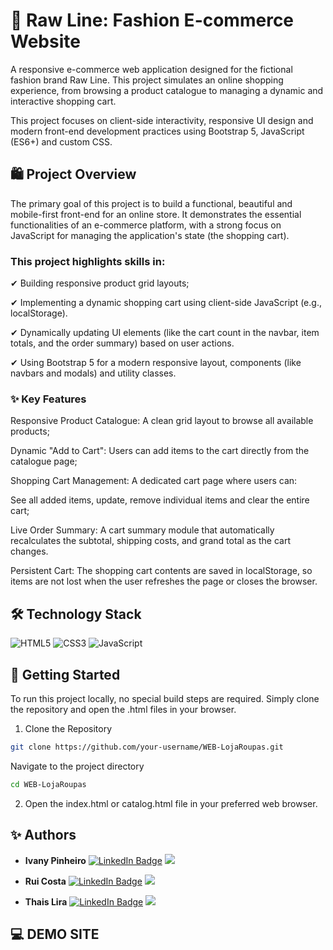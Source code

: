 # 👕 Raw Line: Fashion E-commerce Website

A responsive e-commerce web application designed for the fictional fashion brand Raw Line. This project simulates an online shopping experience, from browsing a product catalogue to managing a dynamic and interactive shopping cart.

This project focuses on client-side interactivity, responsive UI design and modern front-end development practices using Bootstrap 5, JavaScript (ES6+) and custom CSS.

## 🛍️ Project Overview
The primary goal of this project is to build a functional, beautiful and mobile-first front-end for an online store. It demonstrates the essential functionalities of an e-commerce platform, with a strong focus on JavaScript for managing the application's state (the shopping cart).

### This project highlights skills in:

✔ Building responsive product grid layouts;

✔ Implementing a dynamic shopping cart using client-side JavaScript (e.g., localStorage).

✔ Dynamically updating UI elements (like the cart count in the navbar, item totals, and the order summary) based on user actions.

✔ Using Bootstrap 5 for a modern responsive layout, components (like navbars and modals) and utility classes.

### ✨ Key Features
Responsive Product Catalogue: A clean grid layout to browse all available products;

Dynamic "Add to Cart": Users can add items to the cart directly from the catalogue page;

Shopping Cart Management: A dedicated cart page where users can:

See all added items, update, remove individual items and clear the entire cart;

Live Order Summary: A cart summary module that automatically recalculates the subtotal, shipping costs, and grand total as the cart changes.

Persistent Cart: The shopping cart contents are saved in localStorage, so items are not lost when the user refreshes the page or closes the browser.

## 🛠️ Technology Stack

![HTML5](https://img.shields.io/badge/-HTML5-E34F26?style=flat-square&logo=html5&logoColor=white)
![CSS3](https://img.shields.io/badge/-CSS3-1572B6?style=flat-square&logo=css3)
![JavaScript](https://img.shields.io/badge/-JavaScript-black?style=flat-square&logo=javascript)

## 🚀 Getting Started
To run this project locally, no special build steps are required. Simply clone the repository and open the .html files in your browser.

1. Clone the Repository

```bash 
git clone https://github.com/your-username/WEB-LojaRoupas.git
```
Navigate to the project directory

```bash 
cd WEB-LojaRoupas
``` 

2. Open the index.html or catalog.html file in your preferred web browser.


## ✨ Authors

* <strong>Ivany Pinheiro</strong>
    <a href="#" target="_blank"><img src="https://img.shields.io/badge/LinkedIn-0077B5?style=for-the-badge&logo=linkedin&logoColor=white" alt="LinkedIn Badge" /></a> 
    <a href="https://github.com/pin3dev" target="_blank"><img src="https://img.shields.io/badge/GitHub-100000?style=for-the-badge&logo=github&logoColor=white"/></a>

* <strong>Rui Costa</strong>
    <a href="#" target="_blank"><img src="https://img.shields.io/badge/LinkedIn-0077B5?style=for-the-badge&logo=linkedin&logoColor=white" alt="LinkedIn Badge" /></a>
    <a href="https://github.com/ruifgcosta" target="_blank"><img src="https://img.shields.io/badge/GitHub-100000?style=for-the-badge&logo=github&logoColor=white"/></a>

* <strong>Thais Lira</strong>
    <a href="https://www.linkedin.com/in/thaisrioss/" target="_blank"><img src="https://img.shields.io/badge/LinkedIn-0077B5?style=for-the-badge&logo=linkedin&logoColor=white" alt="LinkedIn Badge" /></a>
    <a href="https://github.com/thaisliira" target="_blank"><img src="https://img.shields.io/badge/GitHub-100000?style=for-the-badge&logo=github&logoColor=white"/></a>
    
## 💻 DEMO SITE
